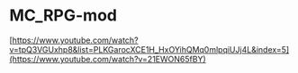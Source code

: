 # MC_RPG-mod
[https://www.youtube.com/watch?v=tpQ3VGUxhp8&list=PLKGarocXCE1H_HxOYihQMq0mlpqiUJj4L&index=5](https://www.youtube.com/watch?v=21EWON65fBY)
